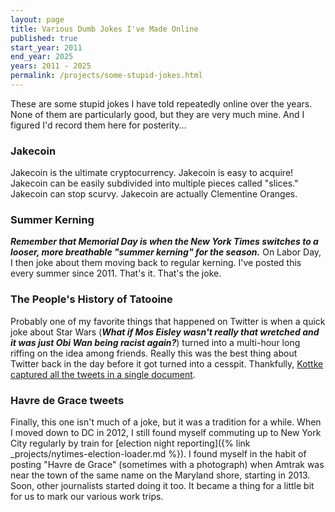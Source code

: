 ```yaml
---
layout: page
title: Various Dumb Jokes I've Made Online
published: true
start_year: 2011
end_year: 2025
years: 2011 - 2025
permalink: /projects/some-stupid-jokes.html
---
```

These are some stupid jokes I have told repeatedly online over the years. None of them are particularly good, but they are very much mine. And I figured I'd record them here for posterity...

### Jakecoin

Jakecoin is the ultimate cryptocurrency. Jakecoin is easy to acquire! Jakecoin can be easily subdivided into multiple pieces called "slices." Jakecoin can stop scurvy. Jakecoin are actually Clementine Oranges.

### Summer Kerning

_**Remember that Memorial Day is when the New York Times switches to a looser, more breathable "summer kerning" for the season.**_ On Labor Day, I then joke about them moving back to regular kerning. I've posted this every summer since 2011. That's it. That's the joke.

### The People's History of Tatooine

Probably one of my favorite things that happened on Twitter is when a quick joke about Star Wars (_**What if Mos Eisley wasn't really that wretched and it was just Obi Wan being racist again?**_) turned into a multi-hour long riffing on the idea among friends. Really this was the best thing about Twitter back in the day before it got turned into a cesspit. Thankfully, [Kottke captured all the tweets in a single document](https://kottke.org/17/12/the-peoples-history-of-tattooine).

### Havre de Grace tweets

Finally, this one isn't much of a joke, but it was a tradition for a while. When I moved down to DC in 2012, I still found myself commuting up to New York City regularly by train for [election night reporting]({% link _projects/nytimes-election-loader.md %}). I found myself in the habit of posting "Havre de Grace" (sometimes with a photograph) when Amtrak was near the town of the same name on the Maryland shore, starting in 2013. Soon, other journalists started doing it too. It became a thing for a little bit for us to mark our various work trips.

